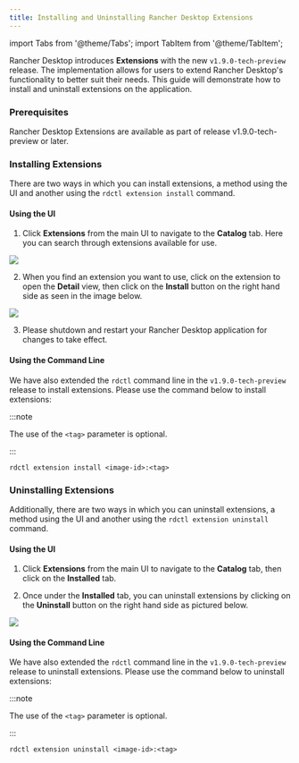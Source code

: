 ```yaml
---
title: Installing and Uninstalling Rancher Desktop Extensions
---
```


import Tabs from '@theme/Tabs';
import TabItem from '@theme/TabItem';

Rancher Desktop introduces **Extensions** with the new `v1.9.0-tech-preview` release. The implementation allows for users to extend Rancher Desktop's functionality to better suit their needs. This guide will demonstrate how to install and uninstall extensions on the application.

### Prerequisites

Rancher Desktop Extensions are available as part of release v1.9.0-tech-preview or later.

### Installing Extensions

There are two ways in which you can install extensions, a method using the UI and another using the `rdctl extension install` command.

#### Using the UI

1. Click **Extensions** from the main UI to navigate to the **Catalog** tab. Here you can search through extensions available for use.

![](https://suse-rancher-media.s3.us-east-1.amazonaws.com/desktop/1.9-tech-preview/how-to/macOS_ExtensionsCatalog.png)

2. When you find an extension you want to use, click on the extension to open the **Detail** view, then click on the **Install** button on the right hand side as seen in the image below. 

![](https://suse-rancher-media.s3.us-east-1.amazonaws.com/desktop/1.9-tech-preview/how-to/macOS_ExtensionsDetails.png)

3. Please shutdown and restart your Rancher Desktop application for changes to take effect.

#### Using the Command Line

We have also extended the `rdctl` command line in the `v1.9.0-tech-preview` release to install extensions. Please use the command below to install extensions:

:::note

The use of the `<tag>` parameter is optional.

:::

```
rdctl extension install <image-id>:<tag>
```

### Uninstalling Extensions

Additionally, there are two ways in which you can uninstall extensions, a method using the UI and another using the `rdctl extension uninstall` command.

#### Using the UI

1. Click **Extensions** from the main UI to navigate to the **Catalog** tab, then click on the **Installed** tab.

2. Once under the **Installed** tab, you can uninstall extensions by clicking on the **Uninstall** button on the right hand side as pictured below.

![](https://suse-rancher-media.s3.us-east-1.amazonaws.com/desktop/1.9-tech-preview/how-to/macOS_ExtensionsInstalled.png)

#### Using the Command Line

We have also extended the `rdctl` command line in the `v1.9.0-tech-preview` release to uninstall extensions. Please use the command below to uninstall extensions:

:::note

The use of the `<tag>` parameter is optional.

:::

```
rdctl extension uninstall <image-id>:<tag>
```
